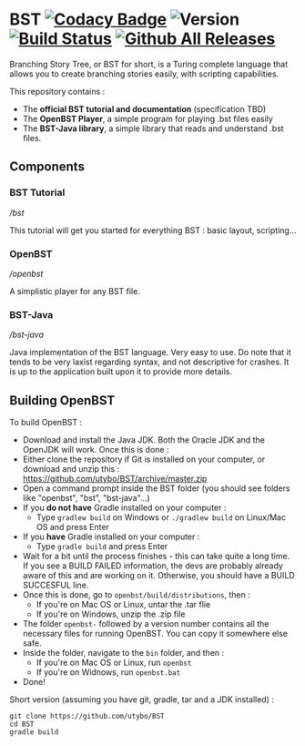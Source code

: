 # BST [![Codacy Badge](https://api.codacy.com/project/badge/Grade/8416a09095454d3983c78e64eb796429)](https://www.codacy.com/app/utybo/BST?utm_source=github.com&amp;utm_medium=referral&amp;utm_content=utybo/BST&amp;utm_campaign=Badge_Grade) ![Version](https://img.shields.io/badge/version-N%2FA-lightgrey.svg) [![Build Status](https://travis-ci.org/utybo/BST.svg?branch=master)](https://travis-ci.org/utybo/BST) [![Github All Releases](https://img.shields.io/github/downloads/utybo/BST/total.svg)](https://github.com/utybo/BST/releases/latest)

Branching Story Tree, or BST for short, is a Turing complete language that allows you to create branching stories easily, with scripting capabilities.

This repository contains :

* The **official BST tutorial and documentation** (specification TBD)
* The **OpenBST Player**, a simple program for playing .bst files easily
* The **BST-Java library**, a simple library that reads and understand .bst files.

## Components
### BST Tutorial
*/bst*

This tutorial will get you started for everything BST : basic layout, scripting...

### OpenBST
*/openbst*

A simplistic player for any BST file.

### BST-Java
*/bst-java*

Java implementation of the BST language. Very easy to use. Do note that it tends to be very laxist regarding syntax, and not descriptive for crashes. It is up to the application built upon it to provide more details.


## Building OpenBST

To build OpenBST :
- Download and install the Java JDK. Both the Oracle JDK and the OpenJDK will work. Once this is done :
- Either clone the repository if Git is installed on your computer, or download and unzip this : https://github.com/utybo/BST/archive/master.zip
- Open a command prompt inside the BST folder (you should see folders like "openbst", "bst", "bst-java"...)
- If you **do not have** Gradle installed on your computer :
  - Type `gradlew build` on Windows or `./gradlew build` on Linux/Mac OS and press Enter
- If you **have** Gradle installed on your computer :
  - Type `gradle build` and press Enter
- Wait for a bit until the process finishes - this can take quite a long time. If you see a BUILD FAILED information, the devs are probably already aware of this and are working on it. Otherwise, you should have a BUILD SUCCESFUL line.
- Once this is done, go to `openbst/build/distributions`, then :
  - If you're on Mac OS or Linux, untar the .tar flie
  - If you're on Windows, unzip the .zip file
- The folder `openbst-` followed by a version number contains all the necessary files for running OpenBST. You can copy it somewhere else safe.
- Inside the folder, navigate to the `bin` folder, and then :
  - If you're on Mac OS or Linux, run `openbst`
  - If you're on Widnows, run `openbst.bat`
- Done!

Short version (assuming you have git, gradle, tar and a JDK installed) :
```shell
git clone https://github.com/utybo/BST
cd BST
gradle build
```
